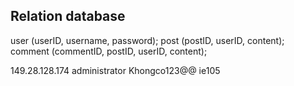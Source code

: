 ## Relation database

user    (userID, username, password);
post    (postID, userID, content);
comment (commentID, postID, userID, content);

149.28.128.174
administrator
Khongco123@@
ie105